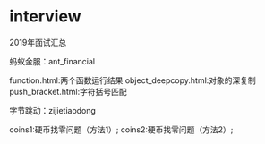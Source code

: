 # interview
2019年面试汇总

蚂蚁金服：ant_financial

function.html:两个函数运行结果
object_deepcopy.html:对象的深复制
push_bracket.html:字符括号匹配

字节跳动：zijietiaodong

coins1:硬币找零问题（方法1）;
coins2:硬币找零问题（方法2）;
